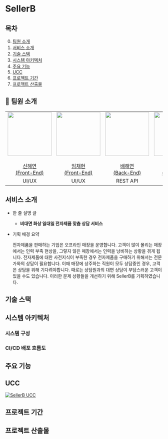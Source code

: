 # SellerB

## 목차

0. [팀원 소개](#:sparkling_heart:-팀원-소개)
1. [서비스 소개](#서비스-소개)
2. [기술 스택](#기술-스택)
3. [시스템 아키텍처](#시스템-아키텍처)
4. [주요 기능](#주요-기능)
5. [UCC](#UCC)
6. [프로젝트 기간](#프로젝트-기간)
7. [프로젝트 산출물](#프로젝트-산출물)

## :sparkling_heart: 팀원 소개

<table>
    <tr>
        <td height="140px" align="center"> <a href="https://github.com/MilanoBeer">
            <img src="https://avatars.githubusercontent.com/u/86315623?v=4" width="140px" /> <br><br> 신해연 <br>(Front-End) </a> <br></td>
        <td height="140px" align="center"> <a href="https://github.com/dlacogus5239">
            <img src="https://avatars.githubusercontent.com/u/71282435?v=4" width="140px" /> <br><br> 임채현 <br>(Front-End) </a> <br></td>
        <td height="140px" align="center"> <a href="https://github.com/henginthere">
            <img src="https://avatars.githubusercontent.com/u/58303100?v=4" width="140px" /> <br><br> 배해연 <br>(Back-End) </a> <br></td>
        <td height="140px" align="center"> <a href="https://github.com/ljhyung">
            <img src="https://avatars.githubusercontent.com/u/97655625?v=4" width="140px" /> <br><br> 이주형 <br>(Back-End) </a> <br></td>
        <td height="140px" align="center"> <a href="https://github.com/GideokLee">
            <img src="https://avatars.githubusercontent.com/u/76939190?v=4" width="140px" /> <br><br> 이기덕 <br>(AOS) </a> <br></td>
    </tr>
    <tr>
        <td align="center">UI/UX
        <td align="center">UI/UX
        <td align="center">REST API
        <td align="center">REST API
        <td align="center">Android
    </tr>
</table>

## 서비스 소개
- 한 줄 설명 글
    - **비대면 화상 일대일 전자제품 맞춤 상담 서비스**
- 기획 배경 요약
    
    전자제품을 판매하는 기업은 오프라인 매장을 운영합니다. 고객이 많이 몰리는 매장에서는 인력 부족 현상을, 그렇지 않은 매장에서는 인력을 낭비하는 상황을 겪게 됩니다.
    전자제품에 대한 사전지식이 부족한 경우 전자제품을 구매하기 위해서는 전문가와의 상담이 필요합니다. 이때 매장에 상주하는 직원이 모두 상담중인 경우, 고객은 상담을 위해 기다려야합니다.
    때로는 상담원과의 대면 상담이 부담스러운 고객이 있을 수도 있습니다.
    이러한 문제 상황들을 개선하기 위해 SellerB를 기획하였습니다.

## 기술 스택

## 시스템 아키텍처

### 시스템 구성

### CI/CD 배포 흐름도

## 주요 기능

## UCC
[![SellerB UCC](http://img.youtube.com/vi/_2xRYUEkumY/0.jpg)](https://youtu.be/_2xRYUEkumY?t=0s)

## 프로젝트 기간

## 프로젝트 산출물
